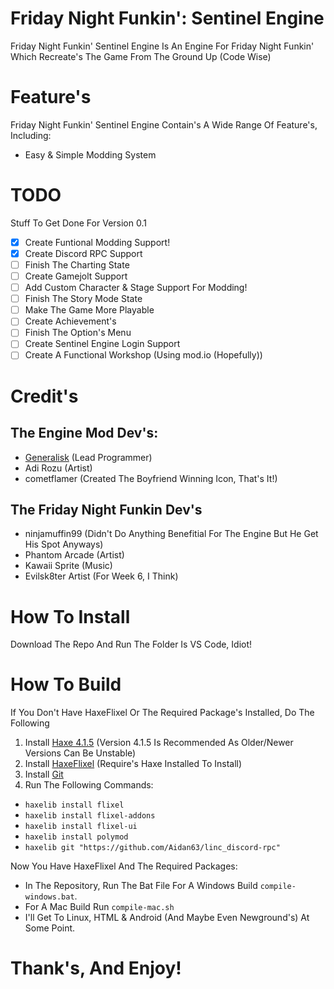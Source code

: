 # Friday Night Funkin': Sentinel Engine
Friday Night Funkin' Sentinel Engine Is An Engine For Friday Night Funkin' Which Recreate's The Game From The Ground Up (Code Wise)
# Feature's
Friday Night Funkin' Sentinel Engine Contain's A Wide Range Of Feature's, Including:
- Easy & Simple Modding System
# TODO
Stuff To Get Done For Version 0.1
- [x] Create Funtional Modding Support!
- [x] Create Discord RPC Support
- [ ] Finish The Charting State
- [ ] Create Gamejolt Support
- [ ] Add Custom Character & Stage Support For Modding!
- [ ] Finish The Story Mode State
- [ ] Make The Game More Playable
- [ ] Create Achievement's
- [ ] Finish The Option's Menu
- [ ] Create Sentinel Engine Login Support
- [ ] Create A Functional Workshop (Using mod.io (Hopefully))
# Credit's
## The Engine Mod Dev's:
- [Generalisk](https://www.youtube.com/channel/UCS7UTEe7YAozWVJS5gCaohQ) (Lead Programmer)
- Adi Rozu (Artist)
- cometflamer (Created The Boyfriend Winning Icon, That's It!)
## The Friday Night Funkin Dev's
- ninjamuffin99 (Didn't Do Anything Benefitial For The Engine But He Get His Spot Anyways)
- Phantom Arcade (Artist)
- Kawaii Sprite (Music)
- Evilsk8ter Artist (For Week 6, I Think)
# How To Install
Download The Repo And Run The Folder Is VS Code, Idiot!
# How To Build
If You Don't Have HaxeFlixel Or The Required Package's Installed, Do The Following
1) Install [Haxe 4.1.5](https://haxe.org/download/version/4.1.5/) (Version 4.1.5 Is Recommended As Older/Newer Versions Can Be Unstable)
2) Install [HaxeFlixel](https://haxeflixel.com/documentation/install-haxeflixel/) (Require's Haxe Installed To Install)
3) Install [Git](https://git-scm.com/downloads)
4) Run The Following Commands:
- `haxelib install flixel`
- `haxelib install flixel-addons`
- `haxelib install flixel-ui`
- `haxelib install polymod`
- `haxelib git "https://github.com/Aidan63/linc_discord-rpc"`

Now You Have HaxeFlixel And The Required Packages:
- In The Repository, Run The Bat File For A Windows Build `compile-windows.bat`.
- For A Mac Build Run `compile-mac.sh`
- I'll Get To Linux, HTML & Android (And Maybe Even Newground's) At Some Point.
# Thank's, And Enjoy!

